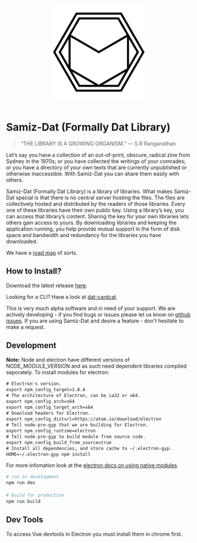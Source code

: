 <p align="center">
  <br>
  <img width="256" src="https://github.com/e-e-e/dat-library/blob/master/static/icons/256x256.png?raw=true" alt="dat library">
  <br>
  <br>
</p>

# Samiz-Dat (Formally Dat Library)

> “THE LIBRARY IS A GROWING ORGANISM.”
> — S.R Ranganathan

Let’s say you have a collection of an out-of-print, obscure, radical zine from Sydney in the 1970s; or you have collected the writings of your comrades; or you have a directory of your own texts that are currently unpublished or otherwise inaccessible. With Samiz-Dat you can share them easily with others.

 Samiz-Dat (Formally Dat Library) is a library of libraries. What makes  Samiz-Dat special is that there is no central server hosting the files. The files are collectively hosted and distributed by the readers of those libraries. Every one of these libraries have their own public key. Using a library’s key, you can access that library’s content. Sharing the key for your own libraries lets others gain access to yours. By downloading libraries and keeping the application running, you help provide mutual support in the form of disk space and bandwidth and redundancy for the libraries you have downloaded.

We have a [road map](https://github.com/samiz-dat/samiz-dat/wiki/Roadmap) of sorts.

## How to Install?

Download the latest release [here](https://github.com/samiz-dat/samiz-dat/releases).

Looking for a CLI? Have a look at [dat-cardcat](https://github.com/samiz-dat/dat-cardcat).

This is very much alpha software and in need of your support. We are actively developing - if you find bugs or issues please let us know on [github issues](https://github.com/samiz-dat/samiz-dat/issues). If you are using Samiz-Dat and desire a feature - don't hesitate to make a request.

## Development

**Note:** Node and electron have different versions of NODE_MODULE_VERSION and as such need dependent libraries compiled seporately.
To install modules for electron:
```
# Electron's version.
export npm_config_target=1.8.4
# The architecture of Electron, can be ia32 or x64.
export npm_config_arch=x64
export npm_config_target_arch=x64
# Download headers for Electron.
export npm_config_disturl=https://atom.io/download/electron
# Tell node-pre-gyp that we are building for Electron.
export npm_config_runtime=electron
# Tell node-pre-gyp to build module from source code.
export npm_config_build_from_source=true
# Install all dependencies, and store cache to ~/.electron-gyp.
HOME=~/.electron-gyp npm install
```
For more infomation look at the [electron docs on using native modules](https://electron.atom.io/docs/tutorial/using-native-node-modules/).

```bash
# run in development
npm run dev

# build for production
npm run build
```

## Dev Tools

To access Vue devtools in Electron you must install them in chrome first.

